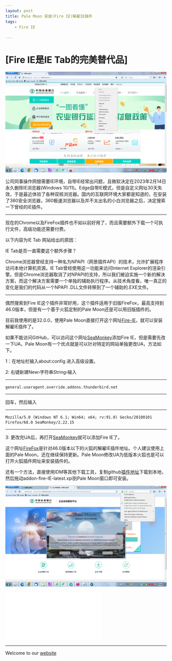 ```yaml
---
layout: post
title: Pale Moon 安装(Fire IE)解雇IE插件
tags:
    - Fire IE

---
```

# [Fire IE是IE Tab的完美替代品]
![Pale Moon IE Menu](https://raw.githubusercontent.com/huijingfei/huijingfei.github.io/master/images/IE%20menu.png)

公司同事操作网银需要IE环境，自带IE经常出问题，且微软决定在2023年2月14日永久删除IE浏览器(Windows 10/11)。Edge自带IE模式，但是自定义网址30天失效，于是最近体验了各种双核浏览器。国内的互联网环境大家都是知道的，在安装了360安全浏览器，360极速浏览器以及并不太出名的小白浏览器之后，决定搜索一下曾经的IE插件。

------------------------------------------------------

现在的Chrome以及FireFox插件也不如以前好用了，而且需要额外下载一个可执行文件，高级功能还需要付费。

以下内容为IE Tab 网站给出的原因：

IE Tab是否一直需要这个额外步骤？

Chrome浏览器曾经支持一种名为NPAPI（网景插件API）的技术，允许扩展程序访问本地计算机资源。IE Tab曾经使用这一功能来访问Internet Explorer的渲染引擎。但是Chrome浏览器取消了对NPAPI的支持，所以我们被迫实施一个新的解决方案，而这个解决方案需要一个单独的辅助执行程序。从技术角度看，唯一真正的变化是我们的代码从一个NPAPI .DLL文件转移到了一个辅助的.EXE文件。

------------------------------------------------------

偶然搜索到Fire IE这个插件非常好用，这个插件适用于旧版FireFox，最高支持到46.0版本，但是有一个基于火狐定制的Pale Moon还是可以用旧版插件的。

目前我使用的是32.0.0，使用Pale Moon直接打开这个网址[Fire-IE](https://github.com/yxl/Fire-IE/releases/download/0.4.6.2/fireie-0.4.6.2-unified.xpi)，就可以安装解雇IE插件了。

如果不能访问GitHub，可以访问这个网址[SeaMonkey](https://addons.thunderbird.net/zh-cn/seamonkey/addon/fire-ie/)添加Fire IE，但是需要先改一下UA，Pale Moon有一个优点就是可以针对特定的网站单独更改UA，方法如下。

1：在地址栏输入about:config 进入高级设置。

2: 右键新建New›字符串String›输入

------------------------------------------------------

    general.useragent.override.addons.thunderbird.net

------------------------------------------------------

回车，然后输入

------------------------------------------------------

    Mozilla/5.0 (Windows NT 6.1; Win64; x64; rv:91.0) Gecko/20100101 Firefox/68.0 SeaMonkey/2.22.15

------------------------------------------------------

3: 更改完UA后，再打开[SeaMonkey](https://addons.thunderbird.net/zh-cn/seamonkey/addon/fire-ie/)就可以添加Fire IE了。

这个网址[FireFox](https://addons.thunderbird.net/en-us/firefox/addon/fire-ie/)是针对46.0版本以下的火狐的解雇IE插件地址。个人建议使用上面的Pale Moon，还在继续保持更新。Pale Moon修改UA为低版本火狐也是可以打开火狐插件网址来安装插件的。

还有一个方法，直接使用IDM等其他下载工具，复制github[插件地址](https://github.com/yxl/Fire-IE/releases/download/0.4.6.2/fireie-0.4.6.2-unified.xpi)下载到本地，然后拖动addon-fire-IE-latest.xpi到Pale Moon窗口即可安装。

![Pale Moon IE Mode](https://raw.githubusercontent.com/huijingfei/huijingfei.github.io/master/images/palemoon%2032.0.png)

<iframe src="//player.bilibili.com/player.html?aid=991270098&bvid=BV1tx4y1j7zD&cid=993927269&page=1" scrolling="no" border="1" frameborder="yes" framespacing="0" allowfullscreen="true"> </iframe>

------------------------------------------------------

Welcome to our [website](https://tebangtech.com/)
